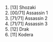 1. [13] Shozaki
2. [00/71] Assassin 1
3. [71/71] Assassin 2
4. [71/71] Assassin 3
5. [12] Drak
6. [11] Kodera
